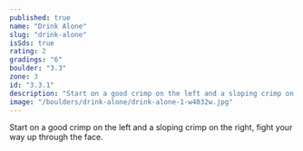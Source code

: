 ```yaml
---
published: true
name: "Drink Alone"
slug: "drink-alone"
isSds: true
rating: 2
gradings: "6"
boulder: "3.3"
zone: 3
id: "3.3.1"
description: "Start on a good crimp on the left and a sloping crimp on the right, fight your way up through the face."
image: "/boulders/drink-alone/drink-alone-1-w4032w.jpg"
---
```


Start on a good crimp on the left and a sloping crimp on the right, fight your way up through the face.
